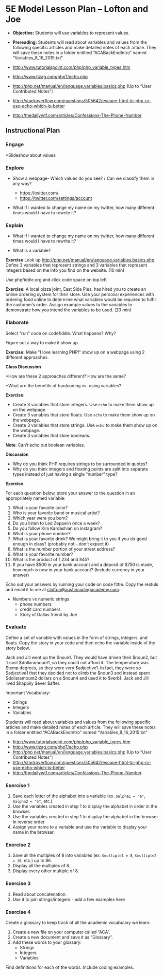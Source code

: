 # 5E Model Lesson Plan – Lofton and Joe
 
* **Objective:** Students will use variables to represent values.
* **Prereading:** Students will read about variables and values from the following specific articles and make detailed notes of each article.
They will save these notes in a folder entitled “ACABackEndIntro” named “Variables_8_16_2015.txt”

* http://www.tutorialspoint.com/php/php_variable_types.htm 
* http://www.tizag.com/phpT/echo.php 
* http://php.net/manual/en/language.variables.basics.php (Up to “User Contributed Notes”)
* http://stackoverflow.com/questions/505642/escape-html-to-php-or-use-echo-which-is-better
* http://thedailywtf.com/articles/Confessions-The-Phone-Number 


## Instructional Plan

### Engage
 
*Slideshow about values

### Explore

* Show a webpage- Which values do you see? / Can we classify them in any way?
    + https://twitter.com/ 
    + https://twitter.com/settings/account



* What if I wanted to change my name on my twitter, how many different times would I have to rewrite it?

### Explain

* What if I wanted to change my name on my twitter, how many different times would I have to rewrite it?

* What is a variable?

**Exercise** Look up http://php.net/manual/en/language.variables.basics.php.  Define 3 variables that represent strings and 3 variables that represent integers based on the info you find on the website. (10 min)

Use phpfiddle.org and click code space on top left

**Exercise**: A local pizza joint, East Side Pies, has hired you to create an online ordering system for their store. Use your personal experiences with ordering food online to determine what variables would be required to fulfill the customer’s order. Assign example values to the variables to demonstrate how you intend the variables to be used.
(20 min)


### Elaborate

Select "run" code on codefiddle. What happens? Why?

Figure out a way to make it show up.

**Exercise:** Make "I love learning PHP!" show up on a webpage using 2 different approaches. 

**Class Discussion**

*How are these 2 approaches different? How are the same?

*What are the benefits of hardcoding vs. using variables?

**Exercise:**

* Create 3 variables that store integers. Use `echo` to make them show up on the webpage.
* Create 3 variables that store floats. Use `echo` to make them show up on the webpage.
* Create 3 variables that store strings. Use `echo` to make them show up on the webpage.
* Create 3 variables that store booleans.

**Note**: Can’t echo out boolean variables.

**Discussion**

* Why do you think PHP requires strings to be surrounded in quotes?
* Why do you think integers and floating points are split into separate
types instead of just having a single “number” type?

**Exercise**

For each question below, store your answer to the question in an appropriately named variable:

1. What is your favorite color?
2. Who is your favorite band or musical artist?
3. Which year were you born?
4. Do you listen to Led Zeppelin once a week?
5. Do you follow Kim Kardashian on instagram?
6. What is your phone number?
7. What is your favorite drink? We might bring it to you if you do good enough in class? (probably not - don’t expect it)
8. What is the number portion of your street address?
9. What is your favorite number?
10. What is the product of 1,234 and 845?
11. If you have $500 in your bank account and a deposit of $750 is made, how much is now in your bank account? (Include currency in your answer)

Echo out your answers by running your code on code fittle. Copy the restuls and email it to me at clofton@austincodingacademy.com.


* Numbers vs numeric strings
    + phone numbers
    + credit card numbers
    + Story of Dallas friend by Joe

### Evaluate

Define a set of variable with values in the form of strings, integers, and floats. Copy the story in your code and then echo the variable inside of the story below. 


Jack and Jill went up the $noun1. They would have driven their $noun2, but it cost $dollaramount1,
so they could not afford it. The temperature was $temp degrees, so they were very $adjective1.
In fact, they were so $adjective1 that they decided not to climb the $noun3 and instead
spent $dollaramount2 dollars on a $noun4 and used it to $verb1. Jack and Jill lived $happily $ever $after.



Important Vocabulary:

* Strings
* Integers
* Variables


Students will read about variables and values from the following specific articles and make detailed notes of each article.
They will save these notes in a folder entitled “ACABackEndIntro” named “Variables_8_16_2015.txt”

* http://www.tutorialspoint.com/php/php_variable_types.htm 
* http://www.tizag.com/phpT/echo.php 
* http://php.net/manual/en/language.variables.basics.php (Up to “User Contributed Notes”)
* http://stackoverflow.com/questions/505642/escape-html-to-php-or-use-echo-which-is-better
* http://thedailywtf.com/articles/Confessions-The-Phone-Number 

### Exercise 1

1. Save each letter of the alphabet into a variable (ex. `$alpha1 = "a"`, `$alpha2 = "b"`, etc.)
2. Use the variables created in step 1 to display the alphabet in order in the browser.
3. Use the variables created in step 1 to display the alphabet in the browser in reverse order.
4. Assign your name to a variable and use the variable to display your name in the browser.

### Exercise 2

1. Save all the multiples of 8 into variables (ex. `$multiple1 = 8`, `$multiple2 = 16`, etc.) up to 96.
2. Display all the multiples of 8. 
3. Display every other multiple of 8.

### Exercise 3

1. Read about concatenation: 
2. Use it to join strings/integers - add a few examples here

### Exercise 4

Create a glossary to keep track of all the academic vocabulary we learn.

1. Create a new file on your computer called “ACA”.
2. Create a new document and save it as “Glossary”.
3. Add these words to your glossary:
    * Strings
    * Integers
    * Variables
    
Find definitions for each of the words. Include coding examples.



   
